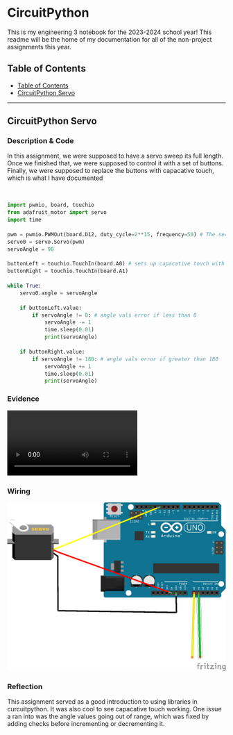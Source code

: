 <h1> CircuitPython</h1>
<p>This is my engineering 3 notebook for the 2023-2024 school year! This readme will be the home of my documentation for all of the non-project assignments this year.</p>

<h2> Table of Contents</h2>
<ul>
<li><a href="#TableOfContents"> Table of Contents</a></li>
<li><a href="#CircuitPython_Servo"> CircuitPython Servo</a></li>
</ul><hr>

<h2>CircuitPython Servo</h2>

<h3>Description & Code</h3>
<p>In this assignment, we were supposed to have a servo sweep its full length. Once we finished that, we were supposed to control it with a set of buttons. Finally, we were supposed to replace the buttons with capacative touch, which is what I have documented</p><br>

```python
import pwmio, board, touchio
from adafruit_motor import servo
import time

pwm = pwmio.PWMOut(board.D12, duty_cycle=2**15, frequency=50) # The servo is set up with pwm
servo0 = servo.Servo(pwm)
servoAngle = 90

buttonLeft = touchio.TouchIn(board.A0) # sets up capacative touch with the wires
buttonRight = touchio.TouchIn(board.A1)

while True:
    servo0.angle = servoAngle

    if buttonLeft.value:
        if servoAngle != 0: # angle vals error if less than 0
            servoAngle -= 1
            time.sleep(0.01)
            print(servoAngle)

    if buttonRight.value:
        if servoAngle != 180: # angle vals error if greater than 180
            servoAngle += 1
            time.sleep(0.01)
            print(servoAngle)
```


<h3>Evidence</h3>

<video src="media/servo.mp4" type="video/mp4"></video>



<h3>Wiring</h3>
<img src="media/servoWiring.png">

<h3>Reflection</h3>
<p>This assignment served as a good introduction to using libraries in curcuitpython. It was also cool to see capacative touch working. One issue a ran into was the angle values going out of range, which was fixed by adding checks before incrementing or decrementing it.